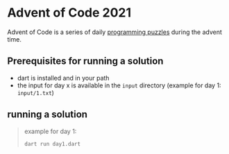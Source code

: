 # Advent of Code 2021

Advent of Code is a series of daily [programming puzzles](https://adventofcode.com/) during the advent time.

## Prerequisites for running a solution

- dart is installed and in your path
- the input for day x is available in the `input` directory (example for day 1: `input/1.txt`)

## running a solution

> example for day 1:
>
> `dart run day1.dart`
